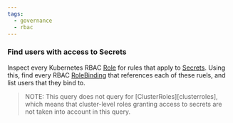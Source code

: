 ```yaml
---
tags:
  - governance
  - rbac
---
```


### Find users with access to Secrets

Inspect every Kubernetes RBAC [Role][role] for rules that apply to
[Secrets][secret]. Using this, find every RBAC [RoleBinding][rolebinding] that
references each of these ruels, and list users that they bind to.

> NOTE: This query does not query for [ClusterRoles][clusterroles], which means
> that cluster-level roles granting access to secrets are not taken into account
> in this query.

[role]: https://kubernetes.io/docs/admin/authorization/rbac/#role-and-clusterrole
[rolebinding]: https://kubernetes.io/docs/admin/authorization/rbac/#rolebinding-and-clusterrolebinding
[secret]: https://kubernetes.io/docs/concepts/configuration/secret/
[clusterrole]: https://kubernetes.io/docs/admin/authorization/rbac/#role-and-clusterrole
